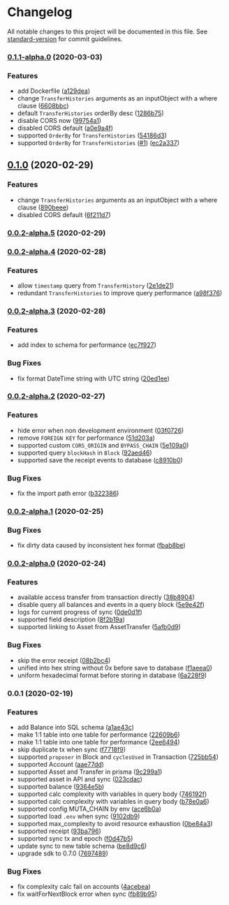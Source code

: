 # Changelog

All notable changes to this project will be documented in this file. See [standard-version](https://github.com/conventional-changelog/standard-version) for commit guidelines.

### [0.1.1-alpha.0](https://github.com/homura/hermit-purple-server/compare/v0.0.2-alpha.5...v0.1.1-alpha.0) (2020-03-03)


### Features

* add Dockerfile ([a129dea](https://github.com/homura/hermit-purple-server/commit/a129deae29b6dcf9d0b4f30aed66dd857f913975))
* change `TransferHistories` arguments as an inputObject with a where clause ([6608bbc](https://github.com/homura/hermit-purple-server/commit/6608bbc4772cd35fc6ee4f80ab715046f8baa41c))
* default `TransferHistories` orderBy desc ([1286b75](https://github.com/homura/hermit-purple-server/commit/1286b75097c1f1e2d2b85d60114360ca2920d6bd))
* disable CORS now ([99754a1](https://github.com/homura/hermit-purple-server/commit/99754a101386f3a2348ed4e4a5bbeb0662c68739))
* disabled CORS default ([a0e9a4f](https://github.com/homura/hermit-purple-server/commit/a0e9a4f4c55603443dfda5a2dc7a9ec92fddb18d))
* supported `OrderBy` for `TransferHistories` ([54186d3](https://github.com/homura/hermit-purple-server/commit/54186d3328624836f69458f738a3b92e7516412c))
* supported `OrderBy` for `TransferHistories` ([#1](https://github.com/homura/hermit-purple-server/issues/1)) ([ec2a337](https://github.com/homura/hermit-purple-server/commit/ec2a3376f923a5497cccfca686f7eb36ba2fcb37))

## [0.1.0](https://github.com/homura/hermit-purple-server/compare/v0.0.2-alpha.5...v0.1.0) (2020-02-29)


### Features

* change `TransferHistories` arguments as an inputObject with a where clause ([890beee](https://github.com/homura/hermit-purple-server/commit/890beee322cb9479a0de6ba8644cbe12b45c8749))
* disabled CORS default ([6f211d7](https://github.com/homura/hermit-purple-server/commit/6f211d77d4d708278a6c0440bf9c1927e1b5f621))

### [0.0.2-alpha.5](https://github.com/homura/hermit-purple-server/compare/v0.0.2-alpha.4...v0.0.2-alpha.5) (2020-02-29)

### [0.0.2-alpha.4](https://github.com/homura/hermit-purple-server/compare/v0.0.2-alpha.3...v0.0.2-alpha.4) (2020-02-28)


### Features

* allow `timestamp` query from `TransferHistory` ([2e1de21](https://github.com/homura/hermit-purple-server/commit/2e1de21866b7ef17163407958ca44d83cdf6a6cf))
* redundant `TransferHistories` to improve query performance ([a98f376](https://github.com/homura/hermit-purple-server/commit/a98f3769a2b2ecf787134b66718574dad6239535))

### [0.0.2-alpha.3](https://github.com/homura/hermit-purple-server/compare/v0.0.2-alpha.2...v0.0.2-alpha.3) (2020-02-28)


### Features

* add index to schema for performance ([ec7f927](https://github.com/homura/hermit-purple-server/commit/ec7f927e87413f4bac9f94dcc0ad54c6d5a0fba8))


### Bug Fixes

* fix format DateTime string with UTC string ([20ed1ee](https://github.com/homura/hermit-purple-server/commit/20ed1ee6daae203508f301aca1c4a67a933ea05a))

### [0.0.2-alpha.2](https://github.com/homura/hermit-purple-server/compare/v0.0.2-alpha.1...v0.0.2-alpha.2) (2020-02-27)


### Features

* hide error when non development environment ([03f0726](https://github.com/homura/hermit-purple-server/commit/03f07266e4e6c26d3963d68c05e31c5f00f358db))
* remove `FOREIGN KEY` for performance ([51d203a](https://github.com/homura/hermit-purple-server/commit/51d203a448ba7044d589550d1b8fc0aaf5e27588))
* supported custom `CORS_ORIGIN` and `BYPASS_CHAIN` ([5e109a0](https://github.com/homura/hermit-purple-server/commit/5e109a00c46a8d8fa4a017ebf494e73be530b71d))
* supported query `blockHash` in `Block` ([92aed46](https://github.com/homura/hermit-purple-server/commit/92aed463756b4a1af49792d590bbdacd6befbed3))
* supported save the receipt events to database ([c8910b0](https://github.com/homura/hermit-purple-server/commit/c8910b0dbdce624da899d78cfa1d4eb0ae1278c0))


### Bug Fixes

* fix the import path error ([b322386](https://github.com/homura/hermit-purple-server/commit/b3223861cd60c8abc5147cf2507153594b213917))

### [0.0.2-alpha.1](https://github.com/homura/hermit-purple-server/compare/v0.0.2-alpha.0...v0.0.2-alpha.1) (2020-02-25)


### Bug Fixes

* fix dirty data caused by inconsistent hex format ([fbab8be](https://github.com/homura/hermit-purple-server/commit/fbab8be7d08b51f3f1c8f51ab970084040606399))

### [0.0.2-alpha.0](https://github.com/homura/hermit-purple-server/compare/v0.0.1...v0.0.2-alpha.0) (2020-02-24)


### Features

* available access transfer from transaction directly ([38b8904](https://github.com/homura/hermit-purple-server/commit/38b89041480ac0e72275c3745c54359d3a899809))
* disable query all balances and events in a query block ([5e9e42f](https://github.com/homura/hermit-purple-server/commit/5e9e42f6b6b406829c8745bb79508b8042a7fbd9))
* logs for current progress of sync ([0de0d1f](https://github.com/homura/hermit-purple-server/commit/0de0d1f836594413a809c2740c9f4ee4fae10b7d))
* supported field description ([8f2b19a](https://github.com/homura/hermit-purple-server/commit/8f2b19a93d63e18e0f27cbb22d02c72285ccd759))
* supported linking to Asset from AssetTransfer ([5afb0d9](https://github.com/homura/hermit-purple-server/commit/5afb0d975c1e6dcad4d1830098e2d48247ddeffd))


### Bug Fixes

* skip the error receipt ([08b2bc4](https://github.com/homura/hermit-purple-server/commit/08b2bc4b1b3b1abb9c433f1785e04e4d18183b2d))
* unified into hex string without 0x before save to database ([f1aeea0](https://github.com/homura/hermit-purple-server/commit/f1aeea04e010bc889d4ef692453538ef85822166))
* uniform hexadecimal format before storing in database ([6a228f9](https://github.com/homura/hermit-purple-server/commit/6a228f956a436bce51c5e1bd741e6c44187cfee2))

### 0.0.1 (2020-02-19)


### Features

* add Balance into SQL schema ([a1ae43c](https://github.com/homura/hermit-purple-server/commit/a1ae43c2c8bb895eeec8b343fd9dade01332a978))
* make 1:1 table into one table for performance ([22609b6](https://github.com/homura/hermit-purple-server/commit/22609b67a27f44ff00797613830dbe7b70adaab1))
* make 1:1 table into one table for performance ([2ee6494](https://github.com/homura/hermit-purple-server/commit/2ee64943fce1e4de37a374f3f59dbf153999b5c7))
* skip duplicate tx when sync ([f7718f9](https://github.com/homura/hermit-purple-server/commit/f7718f98f0ddb72da264abdc92361f962689bf8c))
* supported `proposer` in Block and `cyclesUsed` in Transaction ([725bb54](https://github.com/homura/hermit-purple-server/commit/725bb549b984cf65ccae8be02a785a5b044b0943))
* supported Account ([aae77dd](https://github.com/homura/hermit-purple-server/commit/aae77dd66ef116bb6cb89efcf4778fd0658052c3))
* supported Asset and Transfer in prisma ([9c299a1](https://github.com/homura/hermit-purple-server/commit/9c299a1fdba275922cff08d96a7b8c1e4aa4d983))
* supported asset in API and sync ([023cdac](https://github.com/homura/hermit-purple-server/commit/023cdac7b1dff4f786ecdf396eeb226a7e85ad22))
* supported balance ([9364e5b](https://github.com/homura/hermit-purple-server/commit/9364e5b8296568f89c388138ed2bb4a8e3b78336))
* supported calc complexity with variables in query body ([746192f](https://github.com/homura/hermit-purple-server/commit/746192f4efee1080ed8d1ddf28c42e2240d25b98))
* supported calc complexity with variables in query body ([b78e0a6](https://github.com/homura/hermit-purple-server/commit/b78e0a6c040cb9e99863262104d40584706c5aaa))
* supported config MUTA_CHAIN by env ([ace6b0a](https://github.com/homura/hermit-purple-server/commit/ace6b0a4a313a4a99d8efd40c98eabaadf4899ea))
* supported load `.env` when sync ([9102db9](https://github.com/homura/hermit-purple-server/commit/9102db9518b4b9042d5a79434665cd5e7253cf29))
* supported max_complexity to avoid resource exhaustion ([0be84a3](https://github.com/homura/hermit-purple-server/commit/0be84a3780a5047a52512623d2d0982b90c7640b))
* supported receipt ([93ba796](https://github.com/homura/hermit-purple-server/commit/93ba79692b32cbf9d956567f39ef4f12f0aa8974))
* supported sync tx and epoch ([f0d47b5](https://github.com/homura/hermit-purple-server/commit/f0d47b5ecb4de31d89a8f032a6606e71dc06acb2))
* update sync to new table schema ([be8d9c6](https://github.com/homura/hermit-purple-server/commit/be8d9c633e16ca1a2b0adb5e55d34b7802abc0dc))
* upgrade sdk to 0.7.0 ([7697489](https://github.com/homura/hermit-purple-server/commit/7697489980cdbc3c418dbd49999a71fefbcb8a9a))


### Bug Fixes

* fix complexity calc fail on accounts ([4acebea](https://github.com/homura/hermit-purple-server/commit/4acebead67ec84f211df138bd545ccb440891e48))
* fix waitForNextBlock error when sync ([fb89b95](https://github.com/homura/hermit-purple-server/commit/fb89b95506fc20cb0e440b15f9720e0bec143bb0))
